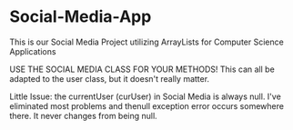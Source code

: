 # Social-Media-App
This is our Social Media Project utilizing ArrayLists for Computer Science Applications

USE THE SOCIAL MEDIA CLASS FOR YOUR METHODS! This can all be adapted to the user class, but it doesn't really matter. 

Little Issue: the currentUser (curUser) in Social Media is always null. I've eliminated most problems and thenull exception error occurs somewhere there. 
It never changes from being null.
